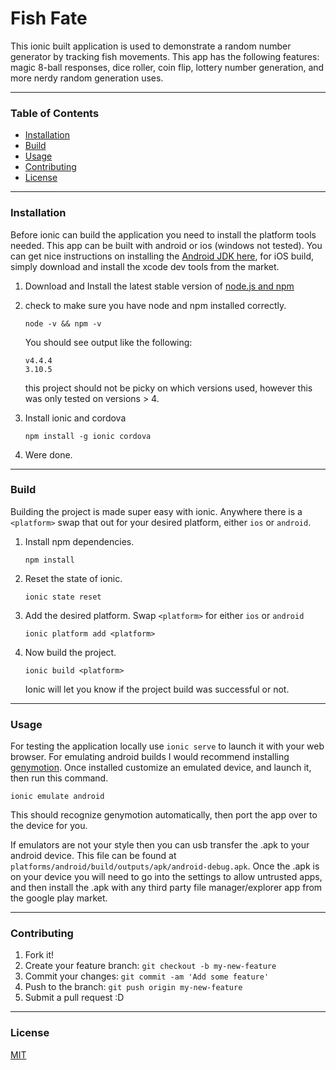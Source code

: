 # Fish Fate

This ionic built application is used to demonstrate a random number generator by tracking fish
movements. This app has the following features: magic 8-ball responses, dice roller, coin flip, lottery
number generation, and more nerdy random generation uses.

---

### Table of Contents
 - [Installation](#installation)
 - [Build](#build)
 - [Usage](#usage)
 - [Contributing](#contributing)
 - [License](#license)
 
---

### Installation

Before ionic can build the application you need to install the platform tools needed.
This app can be built with android or ios (windows not tested). You can get nice instructions on
installing the [Android JDK here](http://cordova.apache.org/docs/en/latest/guide/platforms/android/index.html),
for iOS build, simply download and install the xcode dev tools from the market.

1.  Download and Install the latest stable version of [node.js and npm](https://nodejs.org/en/)

2.  check to make sure you have node and npm installed correctly.
    ```
    node -v && npm -v
    ```
    You should see output like the following:
    ```
    v4.4.4
    3.10.5
    ```
    this project should not be picky on which versions used, however this was only tested
    on versions > 4.
    
3.  Install ionic and cordova
    ```
    npm install -g ionic cordova
    ```
    
4.  Were done.

---

### Build

Building the project is made super easy with ionic. Anywhere there is a `<platform>` swap that out for 
your desired platform, either `ios` or `android`.


1.  Install npm dependencies.
    ```
    npm install
    ```
    
2.  Reset the state of ionic.
    ```
    ionic state reset
    ```
    
3.  Add the desired platform. Swap `<platform>` for either `ios` or `android`
    ```
    ionic platform add <platform>
    ```

4. Now build the project.
   ```
   ionic build <platform>
   ```
   Ionic will let you know if the project build was successful or not.
   
---

### Usage

For testing the application locally use `ionic serve` to launch it with your web browser.
For emulating android builds I would recommend installing [genymotion](https://docs.genymotion.com/).
Once installed customize an emulated device, and launch it, then run this command.
```
ionic emulate android
```
This should recognize genymotion automatically, then port the app over to the device for you. 

If emulators are not your style then you can usb transfer the .apk to your android device. This file
can be found at `platforms/android/build/outputs/apk/android-debug.apk`. Once the .apk is on your device
you will need to go into the settings to allow untrusted apps, and then install the .apk with any third
party file manager/explorer app from the google play market.

---

###  Contributing

1. Fork it!
2. Create your feature branch: `git checkout -b my-new-feature`
3. Commit your changes: `git commit -am 'Add some feature'`
4. Push to the branch: `git push origin my-new-feature`
5. Submit a pull request :D

---

### License 

[MIT](./LICENSE)
